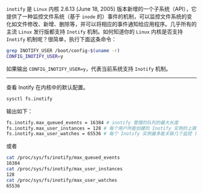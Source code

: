 `inotify` 是 `Linux` 内核 2.6.13 (June 18, 2005) 版本新增的一个子系统（API），它提供了一种监控文件系统（基于 `inode` 的）事件的机制，可以监控文件系统的变化如文件修改、新增、删除等，并可以将相应的事件通知给应用程序。几乎所有的主流 `Linux` 发行版都支持 `Inotify` 机制。如何知道你的 `Linux` 内核是否支持 `Inotify` 机制呢？很简单，执行下面这条命令：

```bash
grep INOTIFY_USER /boot/config-$(uname -r)
CONFIG_INOTIFY_USER=y 
```

如果输出 `CONFIG_INOTIFY_USER=y`，代表当前系统支持 `Inotify` 机制。

---
查看 Inotify 在内核中的默认配置。

```bash
sysctl fs.inotify
```

输出如下：
```bash
fs.inotify.max_queued_events = 16384 # inotify 管理的队列的最大长度
fs.inotify.max_user_instances = 128 # 每个用户所能创建的 Inotify 实例的上限
fs.inotify.max_user_watches = 65536 # 每个 Inotify 实例最多能关联几个监控 (watch)
```

或者
```bash
cat /proc/sys/fs/inotify/max_queued_events
16384
cat /proc/sys/fs/inotify/max_user_instances
128
cat /proc/sys/fs/inotify/max_user_watches
65536
```
